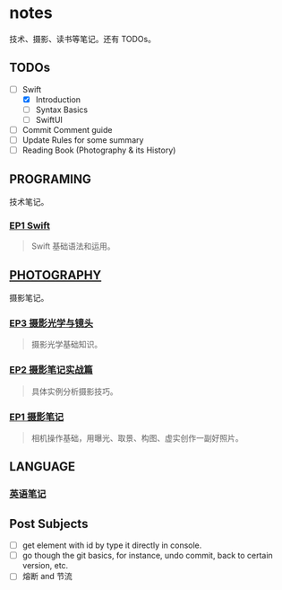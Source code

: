 # notes

技术、摄影、读书等笔记。还有 TODOs。

## TODOs

- [ ] Swift
  - [x] Introduction
  - [ ] Syntax Basics
  - [ ] SwiftUI
- [ ] Commit Comment guide
- [ ] Update Rules for some summary
- [ ] Reading Book (Photography & its History)

## PROGRAMING

技术笔记。

### [EP1 Swift](https://github.com/zfanli/notes/tree/master/swift)

> Swift 基础语法和运用。

## [PHOTOGRAPHY](https://github.com/zfanli/notes/tree/master/photography)

摄影笔记。

### [EP3 摄影光学与镜头](https://github.com/zfanli/notes/blob/master/photography/EP3.1.OpticsBasics.md)

> 摄影光学基础知识。

### [EP2 摄影笔记实战篇](https://github.com/zfanli/notes/blob/master/photography/EP2.1.LandscapePhotography.md)

> 具体实例分析摄影技巧。

### [EP1 摄影笔记](https://github.com/zfanli/notes/blob/master/photography/EP1.1.Basics.md)

> 相机操作基础，用曝光、取景、构图、虚实创作一副好照片。

## LANGUAGE

### [英语笔记](https://github.com/zfanli/notes/tree/master/english)

## Post Subjects

- [ ] get element with id by type it directly in console.
- [ ] go though the git basics, for instance, undo commit, back to certain version, etc.
- [ ] 熔断 and 节流
